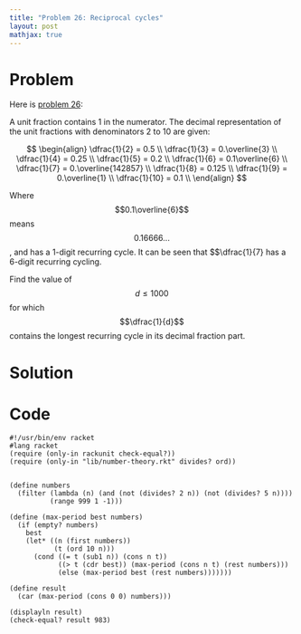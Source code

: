 ```yaml
---
title: "Problem 26: Reciprocal cycles"
layout: post
mathjax: true
---
```


# Problem
Here is [problem 26](https://projecteuler.net/problem=26):

A unit fraction contains 1 in the numerator. The decimal representation of the unit fractions with denominators 2 to 10 are given:

$$
\begin{align}
\dfrac{1}{2}  = 0.5 \\
\dfrac{1}{3}  = 0.\overline{3} \\
\dfrac{1}{4}  = 0.25 \\
\dfrac{1}{5}  = 0.2 \\
\dfrac{1}{6}  = 0.1\overline{6} \\
\dfrac{1}{7}  = 0.\overline{142857} \\
\dfrac{1}{8}  = 0.125 \\
\dfrac{1}{9}  = 0.\overline{1} \\
\dfrac{1}{10} = 0.1 \\
\end{align}
$$

Where $$0.1\overline{6}$$ means $$0.16666...$$, and has a 1-digit recurring cycle.  It can be seen that $$\dfrac{1}{7} has a 6-digit recurring cycling.

Find the value of $$d \le 1000$$ for which $$\dfrac{1}{d}$$ contains the longest recurring cycle in its decimal fraction part.

# Solution


# Code
```racket
#!/usr/bin/env racket
#lang racket
(require (only-in rackunit check-equal?))
(require (only-in "lib/number-theory.rkt" divides? ord))


(define numbers
  (filter (lambda (n) (and (not (divides? 2 n)) (not (divides? 5 n))))
          (range 999 1 -1)))

(define (max-period best numbers)
  (if (empty? numbers)
    best
    (let* ((n (first numbers))
           (t (ord 10 n)))
      (cond ((= t (sub1 n)) (cons n t))
            ((> t (cdr best)) (max-period (cons n t) (rest numbers)))
            (else (max-period best (rest numbers)))))))

(define result
  (car (max-period (cons 0 0) numbers)))

(displayln result)
(check-equal? result 983)
```
